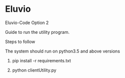 # Eluvio
Eluvio-Code Option 2

Guide to run the utility program.

Steps to follow

The system should run on python3.5 and above versions

1. pip install -r requirements.txt

2. python clientUtility.py